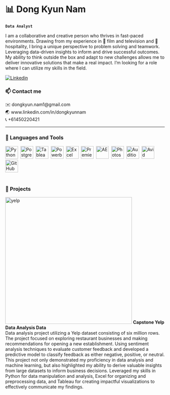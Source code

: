 # 📊 Dong Kyun Nam
   
**`Data Analyst`**
   
I am a collaborative and creative person who thrives in fast-paced environments.
Drawing from my experience in 🎥 film and television and 🍔 hospitality, I bring a unique perspective to problem solving and teamwork. 
Leveraging data-driven insights to inform and drive successful outcomes.
My ability to think outside the box and adapt to new challenges allows me to deliver innovative
solutions that make a real impact. I’m looking for a role where I can utilize my skills in the field.
   <p align="left">
      <a href="https://www.linkedin.com/in/dongkyunnam">
         <img alt="Linkedin" title="Linkedin" src="https://img.shields.io/badge/LinkedIn-0077B5?style=for-the-badge&logo=linkedin&logoColor=white"/></a>
   </p>
   
         
### 📫 Contact me
   <p align="left">
      ✉️ dongkyun.nam1@gmail.com <br />
      🌏 www.linkedin.com/in/dongkyunnam <br />
      📞 +61450220421 &nbsp;
   </p> 
      
---

### 🧰 Languages and Tools
<p align="left">
   <img alt="Python" width="40px" src="https://cdn.jsdelivr.net/gh/devicons/devicon/icons/python/python-plain.svg" />&nbsp
   <img alt="Postgresql" width="40px"  src="https://www.vectorlogo.zone/logos/postgresql/postgresql-icon.svg" />&nbsp
   <img alt="Tableau" width="40px" src="https://cdn.worldvectorlogo.com/logos/tableau-software.svg" />&nbsp
   <img alt="Powerbi" width="40px" src="https://upload.wikimedia.org/wikipedia/commons/thumb/c/cf/New_Power_BI_Logo.svg/2048px-New_Power_BI_Logo.svg.png" />&nbsp
   <img alt="Excel" width="40px" src="https://upload.wikimedia.org/wikipedia/commons/thumb/3/34/Microsoft_Office_Excel_%282019%E2%80%93present%29.svg/2203px-Microsoft_Office_Excel_%282019%E2%80%93present%29.svg.png" />&nbsp
   <img alt="Premiere" width="40px"  src="https://upload.wikimedia.org/wikipedia/commons/thumb/4/40/Adobe_Premiere_Pro_CC_icon.svg/1200px-Adobe_Premiere_Pro_CC_icon.svg.png" />&nbsp
   <img alt="AE" width="40px"  src="https://upload.wikimedia.org/wikipedia/commons/thumb/c/cb/Adobe_After_Effects_CC_icon.svg/1051px-Adobe_After_Effects_CC_icon.svg.png" />&nbsp
   <img alt="Photoshop" width="40px" src="https://upload.wikimedia.org/wikipedia/commons/thumb/a/af/Adobe_Photoshop_CC_icon.svg/2101px-Adobe_Photoshop_CC_icon.svg.png" />&nbsp
   <img alt="Audition" width="40px"  src="https://upload.wikimedia.org/wikipedia/commons/thumb/0/0e/Adobe_Audition_CC_icon_%282020%29.svg/1051px-Adobe_Audition_CC_icon_%282020%29.svg.png" />&nbsp
   <img alt="Avid" width="40px" src="https://thefinishline.pro/wp-content/uploads/2021/01/AVID-MEDIA-COMPOSER-LOGO-1404x1404.png" />&nbsp
   <img alt="GitHub" width="40px"  src="https://cdn.jsdelivr.net/gh/devicons/devicon/icons/github/github-original.svg" />&nbsp
</p> 
     
#

### 📄 Projects
<img alt="yelp" width="400px" src="https://upload.wikimedia.org/wikipedia/commons/a/ad/Yelp_Logo.svg" />   
<b>Capstone Yelp Data Analysis Data</b><br> 
Data analysis project utilizing a Yelp dataset consisting of six million rows. The project focused on exploring restaurant businesses and making recommendations for opening a new establishment. Using sentiment analysis techniques to evaluate customer feedback and developed a predictive model to classify feedback as either negative, positive, or neutral. This project not only demonstrated my proficiency in data analysis and machine learning, but also highlighted my ability to derive valuable insights from large datasets to inform business decisions. Leveraged my skills in Python for data manipulation and analysis, Excel for organizing and preprocessing data, and Tableau for creating impactful visualizations to effectively communicate my findings. 

